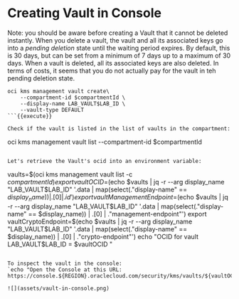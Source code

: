 # Creating Vault in Console



Note: you should be aware before creating a Vault that it cannot be deleted instantly. When you delete a vault, the vault and all its associated keys go into a *pending deletion* state until the waiting period expires. By default, this is 30 days, but can be set from a minimum of 7 days up to a maximum of 30 days. When a vault is deleted, all its associated keys are also deleted. In terms of costs, it seems that you do not actually pay for the vault in teh pending deletion state.  
```
oci kms management vault create\
    --compartment-id $compartmentId \
    --display-name LAB_VAULT$LAB_ID \
    --vault-type DEFAULT
```{{execute}}

Check if the vault is listed in the list of vaults in the compartment:
```
oci kms management vault list --compartment-id $compartmentId
```{{execute}}

Let's retrieve the Vault's ocid into an environment variable:
```
vaults=$(oci kms management vault list -c $compartmentId)
export vaultOCID=$(echo $vaults | jq -r --arg display_name "LAB_VAULT$LAB_ID" '.data | map(select(."display-name" == $display_name)) | .[0] | .id')
export vaultManagementEndpoint=$(echo $vaults | jq -r --arg display_name "LAB_VAULT$LAB_ID" '.data | map(select(."display-name" == $display_name)) | .[0] | ."management-endpoint"')
export vaultCryptoEndpoint=$(echo $vaults | jq -r --arg display_name "LAB_VAULT$LAB_ID" '.data | map(select(."display-name" == $display_name)) | .[0] | ."crypto-endpoint"')
echo "OCID for vault LAB_VAULT$LAB_ID = $vaultOCID "
```{{execute}}

To inspect the vault in the console:
`echo "Open the Console at this URL: https://console.${REGION}.oraclecloud.com/security/kms/vaults/${vaultOCID}"`{{execute}} 

![](assets/vault-in-console.png)
